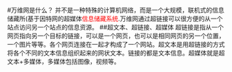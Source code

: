 #万维网是什么？
并不是一种特殊的计算机网络，而是一个大规模，联机式的信息储藏所(基于因特网的超媒体<font color=red>信息储藏系统</font>.万维网通过超链接可以很方便的从一个站点访问另一个站点的信息资源。
##超文本、超链接、超媒体
超链接是指从一个网页指向另一个目标的链接，可以是一个网页，也可以是相同网页的另一个位置，一个图片等等。各个网页连接在一起才构成了一个网站。超文本是用超链接的方式将各个不同的文本信息组织起来的网状文本。链接的都是文本信息。超媒体就是超文本+多媒体，多媒体包括图像，视频等。
